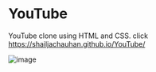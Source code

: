 # YouTube
YouTube clone using HTML and CSS.
click https://shailjachauhan.github.io/YouTube/

![image](https://user-images.githubusercontent.com/109363824/180386669-8e97b630-78b0-4037-be07-4b95b370f81a.png)

